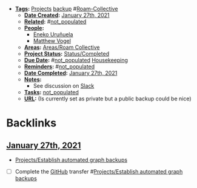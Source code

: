- **[Tags](<../Tags.md>):** [Projects](<../Projects.md>) [backup](<../backup.md>) #[Roam-Collective](<../Roam-Collective.md>)
    - **[Date Created](<../Date Created.md>):** [January 27th, 2021](<../January 27th, 2021.md>)
    - **[Related](<../Related.md>):** #[not_populated](<../not_populated.md>)
    - **[People](<../People.md>):** 
        - [Eneko Uruñuela](<../Eneko Uruñuela.md>)
        - [Matthew Vogel](<../Matthew Vogel.md>)
    - **[Areas](<../Areas.md>):** [Areas/Roam Collective](<../Areas/Roam Collective.md>)
    - **[Project Status](<../Project Status.md>):** [Status/Completed](<../Status/Completed.md>)
    - **[Due Date](<../Due Date.md>):** #[not_populated](<../not_populated.md>) [Housekeeping](<../Housekeeping.md>)
    - **[Reminders](<../Reminders.md>):** #[not_populated](<../not_populated.md>) 
    - **[Date Completed](<../Date Completed.md>):** [January 27th, 2021](<../January 27th, 2021.md>)
    - **[Notes](<../Notes.md>):**
        - See discussion on [Slack](<../Slack.md>)
    - **[Tasks](<../Tasks.md>):** [not_populated](<../not_populated.md>)
    - **[URL](<../URL.md>):** (Is currently set as private but a public backup could be nice)

# Backlinks
## [January 27th, 2021](<January 27th, 2021.md>)
- [Projects/Establish automated graph backups](<../Projects/Establish automated graph backups.md>)

- [ ] Complete the [GitHub](<../GitHub.md>) transfer #[Projects/Establish automated graph backups](<../Projects/Establish automated graph backups.md>)

